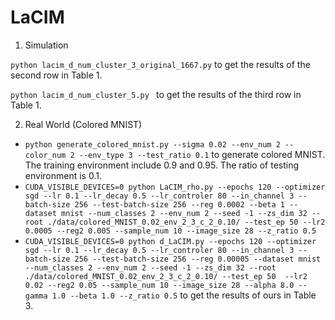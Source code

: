 # LaCIM

1. Simulation
 
 `python lacim_d_num_cluster_3_original_1667.py` to get the results of the second row in Table 1.
 
 `python lacim_d_num_cluster_5.py ` to get the results of the third row in Table 1.

2. Real World (Colored MNIST)

- `python generate_colored_mnist.py --sigma 0.02 --env_num 2 --color_num 2 --env_type 3 --test_ratio 0.1` to generate colored MNIST. The training environment include 0.9 and 0.95. The ratio of testing environment is 0.1.
- `CUDA_VISIBLE_DEVICES=0 python LaCIM_rho.py --epochs 120 --optimizer sgd --lr 0.1 --lr_decay 0.5 --lr_controler 80 --in_channel 3 --batch-size 256 --test-batch-size 256 --reg 0.0002 --beta 1 --dataset mnist --num_classes 2 --env_num 2 --seed -1 --zs_dim 32 --root ./data/colored_MNIST_0.02_env_2_3_c_2_0.10/ --test_ep 50 --lr2 0.0005 --reg2 0.005 --sample_num 10 --image_size 28 --z_ratio 0.5`
- `CUDA_VISIBLE_DEVICES=0 python d_LaCIM.py --epochs 120 --optimizer sgd --lr 0.1 --lr_decay 0.5 --lr_controler 80 --in_channel 3 --batch-size 256 --test-batch-size 256 --reg 0.00005 --dataset mnist --num_classes 2 --env_num 2 --seed -1 --zs_dim 32 --root ./data/colored_MNIST_0.02_env_2_3_c_2_0.10/ --test_ep 50  --lr2 0.02 --reg2 0.05 --sample_num 10 --image_size 28 --alpha 8.0 --gamma 1.0 --beta 1.0 --z_ratio 0.5`  to get the results of ours in Table 3.
